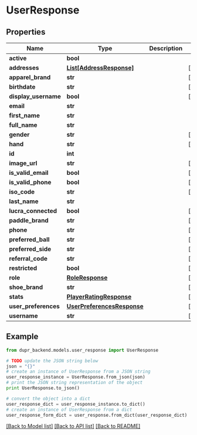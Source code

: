 # UserResponse


## Properties
Name | Type | Description | Notes
------------ | ------------- | ------------- | -------------
**active** | **bool** |  | 
**addresses** | [**List[AddressResponse]**](AddressResponse.md) |  | [optional] 
**apparel_brand** | **str** |  | [optional] 
**birthdate** | **str** |  | [optional] 
**display_username** | **bool** |  | [optional] 
**email** | **str** |  | 
**first_name** | **str** |  | 
**full_name** | **str** |  | 
**gender** | **str** |  | [optional] 
**hand** | **str** |  | [optional] 
**id** | **int** |  | 
**image_url** | **str** |  | [optional] 
**is_valid_email** | **bool** |  | [optional] 
**is_valid_phone** | **bool** |  | [optional] 
**iso_code** | **str** |  | [optional] 
**last_name** | **str** |  | 
**lucra_connected** | **bool** |  | [optional] 
**paddle_brand** | **str** |  | [optional] 
**phone** | **str** |  | [optional] 
**preferred_ball** | **str** |  | [optional] 
**preferred_side** | **str** |  | [optional] 
**referral_code** | **str** |  | [optional] 
**restricted** | **bool** |  | [optional] 
**role** | [**RoleResponse**](RoleResponse.md) |  | [optional] 
**shoe_brand** | **str** |  | [optional] 
**stats** | [**PlayerRatingResponse**](PlayerRatingResponse.md) |  | [optional] 
**user_preferences** | [**UserPreferencesResponse**](UserPreferencesResponse.md) |  | [optional] 
**username** | **str** |  | [optional] 

## Example

```python
from dupr_backend.models.user_response import UserResponse

# TODO update the JSON string below
json = "{}"
# create an instance of UserResponse from a JSON string
user_response_instance = UserResponse.from_json(json)
# print the JSON string representation of the object
print UserResponse.to_json()

# convert the object into a dict
user_response_dict = user_response_instance.to_dict()
# create an instance of UserResponse from a dict
user_response_form_dict = user_response.from_dict(user_response_dict)
```
[[Back to Model list]](../README.md#documentation-for-models) [[Back to API list]](../README.md#documentation-for-api-endpoints) [[Back to README]](../README.md)


